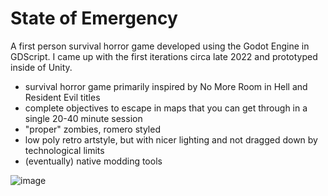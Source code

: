 # State of Emergency
 A first person survival horror game developed using the Godot Engine in GDScript. I came up with the first iterations circa late 2022 and prototyped inside of Unity.
 
* survival horror game primarily inspired by No More Room in Hell and Resident Evil titles
* complete objectives to escape in maps that you can get through in a single 20-40 minute session
* "proper" zombies, romero styled
* low poly retro artstyle, but with nicer lighting and not dragged down by technological limits
* (eventually) native modding tools

![image](https://github.com/mathew1521/State-of-Emergency/assets/128736690/b5cc9c8e-6491-4fd3-b0cb-9807b146c417)
